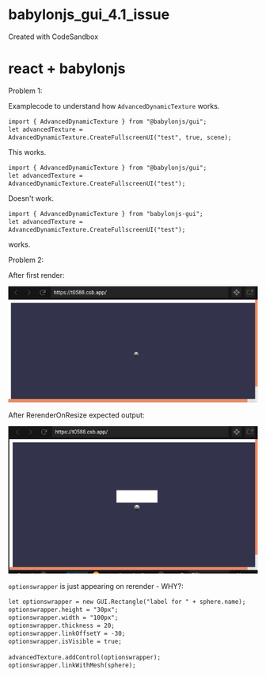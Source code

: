 # babylonjs_gui_4.1_issue
Created with CodeSandbox

# react + babylonjs

Problem 1:

Examplecode to understand how `AdvancedDynamicTexture` works.

    import { AdvancedDynamicTexture } from "@babylonjs/gui";
    let advancedTexture = AdvancedDynamicTexture.CreateFullscreenUI("test", true, scene);

This works.

    import { AdvancedDynamicTexture } from "@babylonjs/gui";
    let advancedTexture = AdvancedDynamicTexture.CreateFullscreenUI("test");

Doesn't work.

    import { AdvancedDynamicTexture } from "babylonjs-gui";
    let advancedTexture = AdvancedDynamicTexture.CreateFullscreenUI("test");

works.


Problem 2:

After first render:

![RerenderOnResize](https://github.com/fneitzel/babylonjs_gui_4.1_issue/blob/master/img/firstRender.png)

After RerenderOnResize expected output:

![RerenderOnResize](https://github.com/fneitzel/babylonjs_gui_4.1_issue/blob/master/img/RerenderOnResize.png)


`optionswrapper` is just appearing on rerender - WHY?:


    let optionswrapper = new GUI.Rectangle("label for " + sphere.name);
    optionswrapper.height = "30px";
    optionswrapper.width = "100px";
    optionswrapper.thickness = 20;
    optionswrapper.linkOffsetY = -30;
    optionswrapper.isVisible = true;

    advancedTexture.addControl(optionswrapper);
    optionswrapper.linkWithMesh(sphere);

